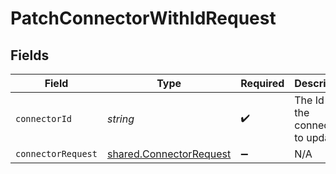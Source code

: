 # PatchConnectorWithIdRequest


## Fields

| Field                                                              | Type                                                               | Required                                                           | Description                                                        |
| ------------------------------------------------------------------ | ------------------------------------------------------------------ | ------------------------------------------------------------------ | ------------------------------------------------------------------ |
| `connectorId`                                                      | *string*                                                           | :heavy_check_mark:                                                 | The Id of the connector to update.                                 |
| `connectorRequest`                                                 | [shared.ConnectorRequest](../../models/shared/connectorrequest.md) | :heavy_minus_sign:                                                 | N/A                                                                |
